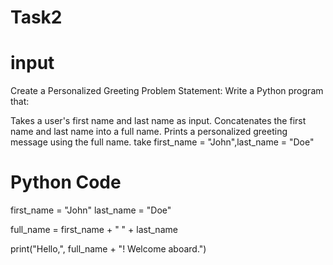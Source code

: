 # Task2
# input
Create a Personalized Greeting Problem Statement: Write a Python program that:

Takes a user's first name and last name as input.
Concatenates the first name and last name into a full name.
Prints a personalized greeting message using the full name.
take first_name = "John",last_name = "Doe"
# Python Code
first_name = "John" last_name = "Doe"

full_name = first_name + " " + last_name

print("Hello,", full_name + "! Welcome aboard.")
